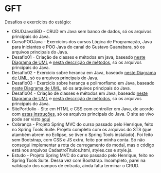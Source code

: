 # GFT
Desafios e exercícios do estágio:
* CRUDJavaSBD - CRUD em Java sem banco de dados, só os arquivos principais do Java.
* CursoPOOJava - Exercícios dos cursos Lógica de Programação, Java para iniciantes e POO Java do canal do Gustavo Guanabara, só os arquivos principais do Java.
* Desafio01 - Criação de classes e métodos em java, baseado [neste Diagrama de UML](https://drive.google.com/file/d/15z8Q_Tm1rSBTDx7s2iEqC1ccESsdBiXy/view) e [nesta descrição de métodos](https://drive.google.com/file/d/1Rg-EmyrfxCZs3MHab9H_vDnnykG9ikFI/view), só os arquivos principais do Java.
* Desafio02 - Exercicio sobre heranca em Java, baseado [neste Diagrama de UML](https://drive.google.com/file/d/1Zos_ycO_FhZtSW_Wt1u5p6eZzr-Zc52O/view), só os arquivos principais do Java.
* Desafio03 - Exercicio sobre herança e polimorfismo em Java, baseado [neste Diagrama de UML](https://drive.google.com/file/d/1YkHzL6TSmDoSEn4N1ymMwe_JBcEMrXiR/view), só os arquivos principais do Java.
* Desafio04 - Criação de classes e métodos em Java, baseado [neste Diagrama de UML](https://drive.google.com/file/d/1wBIOzOFdb4bYaQTOwBe41hdINSyODXRU/view) e [nesta descrição de métodos](https://drive.google.com/file/d/1s7SHbb4QPZ2OD3B3PkaHSK0MwcCvxhDL/view), só os arquivos principais do Java.
* SitePortfolio - Site em HTML e CSS com controller em Java, de acordo com [estas instruções](https://drive.google.com/file/d/1DiXqufv8tiXPHlyCDA9DNbeSuudUW038/view), só os arquivos principais do Java. O site ao vivo pode ser visto [aqui](https://sheilagomes.github.io/Portfolio/index.html)
* Cobrança - Projeto Spring MVC do curso passado pelo Henrique, feito no Spring Tools Suite. Projeto completo com os arquivos do STS (que atambém abrem no Eclipse, se tiver o Spring Tools instalado). Foi feito sem Bootstrap, com CSS e JS extra, feito por minha conta. Só não consegui implementar a rota de carregamento do modal, mas o código está nos arquivos CadastroTitulos.html, styles.css e style.js.
* Estudo - Projeto Spring MVC do curso passado pelo Henrique, feito no Spring Tools Suite. Dessa vez com Bootstrap. Incompleto, parei na validação dos campos de entrada, ainda falta terminar o CRUD.
